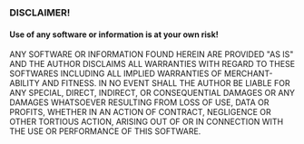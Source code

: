 
### **DISCLAIMER!**

#### Use of any software or information is at your own risk!

ANY SOFTWARE OR INFORMATION FOUND HEREIN ARE PROVIDED "AS IS" AND THE AUTHOR 
DISCLAIMS ALL WARRANTIES WITH REGARD TO THESE SOFTWARES INCLUDING ALL 
IMPLIED WARRANTIES OF MERCHANT-ABILITY AND FITNESS. IN NO EVENT SHALL THE AUTHOR 
BE LIABLE FOR ANY SPECIAL, DIRECT, INDIRECT, OR CONSEQUENTIAL DAMAGES OR ANY DAMAGES 
WHATSOEVER RESULTING FROM LOSS OF USE, DATA OR PROFITS, WHETHER IN AN ACTION OF CONTRACT, 
NEGLIGENCE OR OTHER TORTIOUS ACTION, ARISING OUT OF OR IN CONNECTION WITH THE USE OR
PERFORMANCE OF THIS SOFTWARE.
